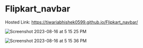 # Flipkart_navbar

Hosted Link: https://tiwariabhishek0599.github.io/Flipkart_navbar/

![Screenshot 2023-08-16 at 5 15 25 PM](https://github.com/tiwariabhishek0599/Flipkart_navbar/assets/118967913/42dc2dda-7311-43d1-8b8b-c83d9f19e624)

![Screenshot 2023-08-16 at 5 15 36 PM](https://github.com/tiwariabhishek0599/Flipkart_navbar/assets/118967913/dd0b70cf-445a-46c1-b629-d030500c46c3)
